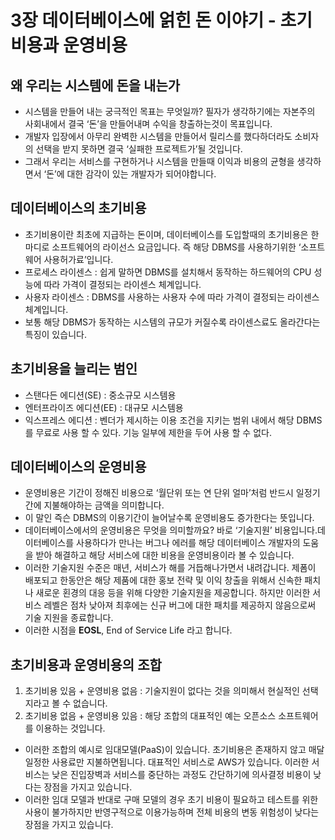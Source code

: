 # 3장 데이터베이스에 얽힌 돈 이야기 - 초기비용과 운영비용
## 왜 우리는 시스템에 돈을 내는가
- 시스템을 만들어 내는 궁극적인 목표는 무엇일까? 필자가 생각하기에는 자본주의 사회내에서 결국 ‘돈’을 만들어내며 수익을 창출하는것이 목표입니다.
- 개발자 입장에서 아무리 완벽한 시스템을 만들어서 릴리스를 했다하더라도 소비자의 선택을 받지 못하면 결국 ‘실패한 프로젝트가’될 것입니다.
- 그래서 우리는 서비스를 구현하거나 시스템을 만들때 이익과 비용의 균형을 생각하면서 ‘돈’에 대한 감각이 있는 개발자가 되어야합니다.

## 데이터베이스의 초기비용
- 초기비용이란 최초에 지급하는 돈이며, 데이터베이스를 도입할때의 초기비용은 한마디로 소프트웨어의 라이선스 요금입니다. 즉 해당 DBMS를 사용하기위한 ‘소프트웨어 사용허가료’입니다.
- 프로세스 라이센스 : 쉽게 말하면 DBMS를 설치해서 동작하는 하드웨어의 CPU 성능에 따라 가격이 결정되는 라이센스 체계입니다.
- 사용자 라이센스 : DBMS를 사용하는 사용자 수에 따라 가격이 결정되는 라이센스 체계입니다.
- 보통 해당 DBMS가 동작하는 시스템의 규모가 커질수록 라이센스료도 올라간다는 특징이 있습니다.

## 초기비용을 늘리는 범인
- 스탠다든 에디션(SE) : 중소규모 시스템용
- 엔터프라이즈 에디션(EE) : 대규모 시스템용
- 익스프레스 에디션 : 벤더가 제시하는 이용 조건을 지키는 범위 내에서 해당 DBMS를 무료로 사용 할 수 있다. 기능 일부에 제한을 두어 사용 할 수 없다.

## 데이터베이스의 운영비용
- 운영비용은 기간이 정해진 비용으로 ‘월단위 또는 연 단위 얼마’처럼 반드시 일정기간에 지불해야하는 금액을 의미합니다.
- 이 말인 즉슨 DBMS의 이용기간이 늘어날수록 운영비용도 증가한다는 뜻입니다.
- 데이터베이스에서의 운영비용은 무엇을 의미할까요? 바로 ‘기술지원’ 비용입니다.데이터베이스를 사용하다가 만나는 버그나 에러를 해당 데이터베이스 개발자의 도움을 받아 해결하고 해당 서비스에 대한 비용을 운영비용이라 볼 수 있습니다.
- 이러한 기술지원 수준은 매년, 서비스가 해를 거듭해나가면서 내려갑니다. 제폼이 배포되고 한동안은 해당 제품에 대한 홍보 전략 및 이익 창출을 위해서 신속한 패치나 새로운 횐경의 대응 등을 위해 다양한 기술지원을 제공합니다. 하지만 이러한 서비스 레벨은 점차 낮아져 최후에는 신규 버그에 대한 패치를 제공하지 않음으로써 기술 지원을 종료합니다.
- 이러한 시점을 **EOSL**, End of Service Life 라고 합니다.

## 초기비용과 운영비용의 조합
1. 초기비용 있음 + 운영비용 없음 : 기술지원이 없다는 것을 의미해서 현실적인 선택지라고 볼 수 없습니다.
2. 초기비용 없음 + 운영비용 있음 : 해당 조합의 대표적인 예는 오픈소스 소프트웨어를 이용하는 것입니다.
- 이러한 조합의 예시로 임대모델(PaaS)이 있습니다. 초기비용은 존재하지 않고 매달 일정한 사용료만 지불하면됩니다. 대표적인 서비스로 AWS가 있습니다. 이러한 서비스는 낮은 진입장벽과 서비스를 중단하는 과정도 간단하기에 의사결정 비용이 낮다는 장점을 가지고 있습니다.
- 이러한 임대 모델과 반대로 구매 모델의 경우 초기 비용이 필요하고 테스트를 위한 사용이 불가하지만 반영구적으로 이용가능하며 전체 비용의 변동 위험성이 낮다는 장점을 가지고 있습니다.